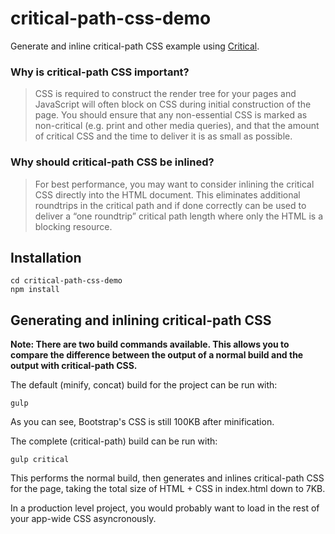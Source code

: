critical-path-css-demo
======================

Generate and inline critical-path CSS example using [Critical](http://github.com/addyosmani/critical).

### Why is critical-path CSS important?

> CSS is required to construct the render tree for your pages and JavaScript will often block on CSS during initial construction of the page. You should ensure that any non-essential CSS is marked as non-critical (e.g. print and other media queries), and that the amount of critical CSS and the time to deliver it is as small as possible.

### Why should critical-path CSS be inlined?

> For best performance, you may want to consider inlining the critical CSS directly into the HTML document. This eliminates additional roundtrips in the critical path and if done correctly can be used to deliver a “one roundtrip” critical path length where only the HTML is a blocking resource.

## Installation

```
cd critical-path-css-demo
npm install
```

## Generating and inlining critical-path CSS

**Note: There are two build commands available. This allows you to compare the difference
between the output of a normal build and the output with critical-path CSS.**

The default (minify, concat) build for the project can be run with:

```
gulp
```

As you can see, Bootstrap's CSS is still 100KB after minification.

The complete (critical-path) build can be run with:

```
gulp critical
```

This performs the normal build, then generates and inlines critical-path CSS for the page,
taking the total size of HTML + CSS in index.html down to 7KB.

In a production level project, you would probably want to load in the rest of your app-wide
CSS asyncronously.
